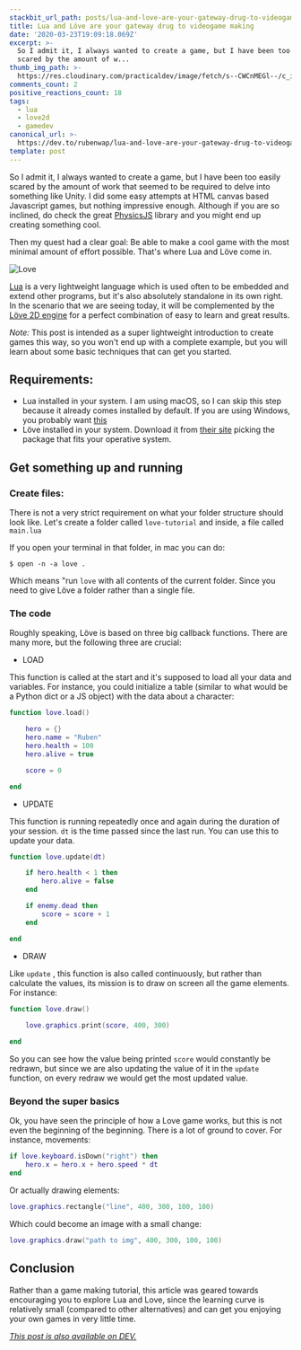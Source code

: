 ```yaml
---
stackbit_url_path: posts/lua-and-love-are-your-gateway-drug-to-videogame-making-53ag
title: Lua and Löve are your gateway drug to videogame making
date: '2020-03-23T19:09:18.069Z'
excerpt: >-
  So I admit it, I always wanted to create a game, but I have been too easily
  scared by the amount of w...
thumb_img_path: >-
  https://res.cloudinary.com/practicaldev/image/fetch/s--CWCnMEGl--/c_imagga_scale,f_auto,fl_progressive,h_420,q_auto,w_1000/https://dev-to-uploads.s3.amazonaws.com/i/tmydjr132wb5pj7u8xsj.png
comments_count: 2
positive_reactions_count: 18
tags:
  - lua
  - love2d
  - gamedev
canonical_url: >-
  https://dev.to/rubenwap/lua-and-love-are-your-gateway-drug-to-videogame-making-53ag
template: post
---
```

So I admit it, I always wanted to create a game, but I have been too easily scared by the amount of work that seemed to be required to delve into something like Unity. I did some easy attempts at HTML canvas based Javascript games, but nothing impressive enough. Although if you are so inclined, do check the great [PhysicsJS](http://wellcaffeinated.net/PhysicsJS/) library and you might end up creating something cool.

Then my quest had a clear goal: Be able to make a cool game with the most minimal amount of effort possible. That's where Lua and Löve come in. 

![Love](https://dev-to-uploads.s3.amazonaws.com/i/ap46ifd0u9w3sdq47va8.png)

[Lua](https://www.lua.org/) is a very lightweight language which is used often to be embedded and extend other programs, but it's also absolutely standalone in its own right. In the scenario that we are seeing today, it will be complemented by the [Löve 2D engine](https://love2d.org/) for a perfect combination of easy to learn and great results. 

*Note:* This post is intended as a super lightweight introduction to create games this way, so you won't end up with a complete example, but you will learn about some basic techniques that can get you started. 

## Requirements:

* Lua installed in your system. I am using macOS, so I can skip this step because it already comes installed by default. If you are using Windows, you probably want [this](http://luadist.org/)
* Löve installed in your system. Download it from [their site](https://love2d.org/) picking the package that fits your operative system.

## Get something up and running

### Create files:

There is not a very strict requirement on what your folder structure should look like. Let's create a folder called 
`love-tutorial`
 and inside, a file called 
`main.lua`


If you open your terminal in that folder, in mac you can do:

    $ open -n -a love .

Which means "run 
`love`
 with all contents of the current folder. Since you need to give Löve a folder rather than a single file. 

### The code

Roughly speaking, Löve is based on three big callback functions. There are many more, but the following three are crucial:

* LOAD

This function is called at the start and it's supposed to load all your data and variables. For instance, you could initialize a table (similar to what would be a Python dict or a JS object) with the data about a character:


```lua
function love.load()

    hero = {}
    hero.name = "Ruben"
    hero.health = 100
    hero.alive = true

    score = 0

end
```


* UPDATE

This function is running repeatedly once and again during the duration of your session. 
`dt`
 is the time passed since the last run. You can use this to update your data.


```lua
function love.update(dt)

    if hero.health < 1 then
        hero.alive = false
    end

    if enemy.dead then
        score = score + 1
    end

end
```


* DRAW

Like 
`update`
, this function is also called continuously, but rather than calculate the values, its mission is to draw on screen all the game elements. For instance:


```lua
function love.draw()
    
    love.graphics.print(score, 400, 300)   

end
```


So you can see how the value being printed 
`score`
 would constantly be redrawn, but since we are also updating the value of it in the 
`update`
 function, on every redraw we would get the most updated value. 

### Beyond the super basics

Ok, you have seen the principle of how a Love game works, but this is not even the beginning of the beginning. There is a lot of ground to cover. For instance, movements:

 
```lua
if love.keyboard.isDown("right") then
    hero.x = hero.x + hero.speed * dt
end

 ```


 Or actually drawing elements:

 
```lua
love.graphics.rectangle("line", 400, 300, 100, 100)
 ```


 Which could become an image with a small change:

  
```lua
love.graphics.draw("path to img", 400, 300, 100, 100)
 ```


## Conclusion

Rather than a game making tutorial, this article was geared towards encouraging you to explore Lua and Love, since the learning curve is relatively small (compared to other alternatives) and can get you enjoying your own games in very little time. 


*[This post is also available on DEV.](https://dev.to/rubenwap/lua-and-love-are-your-gateway-drug-to-videogame-making-53ag)*


<script>
const parent = document.getElementsByTagName('head')[0];
const script = document.createElement('script');
script.type = 'text/javascript';
script.src = 'https://cdnjs.cloudflare.com/ajax/libs/iframe-resizer/4.1.1/iframeResizer.min.js';
script.charset = 'utf-8';
script.onload = function() {
    window.iFrameResize({}, '.liquidTag');
};
parent.appendChild(script);
</script>    

